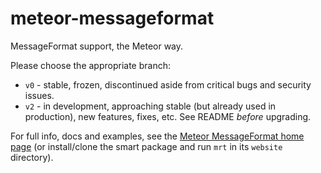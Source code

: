 # meteor-messageformat

MessageFormat support, the Meteor way.

Please choose the appropriate branch:

* `v0` - stable, frozen, discontinued aside from critical bugs and security issues.
* `v2` - in development, approaching stable (but already used in production), new
  features, fixes, etc.  See README *before* upgrading.

For full info, docs and examples, see the
[Meteor MessageFormat home page](http://messageformat.meteor.com/)
(or install/clone the smart package and run `mrt` in its `website` directory).
